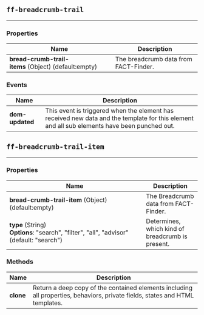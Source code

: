 ## `ff-breadcrumb-trail`
___
### Properties
| Name | Description |
| ---- | ----------- |
| **bread-crumb-trail-items**&nbsp;(Object) (default:empty) | The breadcrumb data from FACT-Finder. |

### Events
| Name | Description |
| ---- | ----------- |
| **dom-updated** | This event is triggered when the element has received new data and the template for this element and all sub elements have been punched out. |

## `ff-breadcrumb-trail-item`
___
### Properties
| Name | Description |
| ---- | ----------- |
| **bread-crumb-trail-item**&nbsp;(Object) (default:empty) | The Breadcrumb data from FACT-Finder. |
| **type**&nbsp;(String) **Options**:&nbsp;"search",&nbsp;"filter",&nbsp;"all",&nbsp;"advisor" (default: "search") | Determines, which kind of breadcrumb is present.|

### Methods
| Name | Description |
| ---- | ----------- |
| **clone** | Return a deep copy of the contained elements including all properties, behaviors, private fields, states and HTML templates. |
